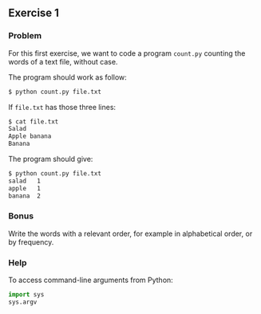 ## Exercise 1

### Problem

For this first exercise, we want to code a program `count.py` counting the words of a text file, without case.

The program should work as follow:
```bash
$ python count.py file.txt
```

If `file.txt` has those three lines:
```bash
$ cat file.txt
Salad
Apple banana
Banana
```

The program should give:
```bash
$ python count.py file.txt
salad   1
apple   1
banana  2
```

### Bonus

Write the words with a relevant order, for example in alphabetical order, or by frequency.

### Help

To access command-line arguments from Python:
```python
import sys
sys.argv
```
